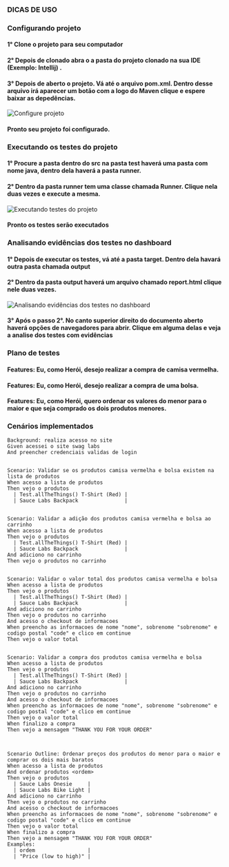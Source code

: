 


### DICAS DE USO

### **Configurando projeto**
#### 1° Clone o projeto para seu computador
#### 2° Depois de clonado abra o a pasta do projeto clonado na sua IDE (Exemplo: Intellij) .
#### 3° Depois de aberto o projeto. Vá até o arquivo pom.xml. Dentro desse arquivo  irá aparecer um botão com a logo do Maven clique e espere baixar as depedências.
![Configure projeto](https://lh3.googleusercontent.com/XxTkC5fm1R6KGL4Qn-2HRwMOIersUtykQmYGnyPMLWH7BvIm2s2pnfiF2kvBNriObBaidXrRI9IJpR4nDfrIpVose2ZUqzVLqWKddAFF7idddYnUe7gkBdhYqm_GyNyZarLJjdss1t8L09V66RBceV7ZuYB7tM3Dh9YHKTIH-Hs3WrmBc2ujtRlwWisqSIHLxiQRxOGpcBncieKyLZa3VnXdYA7gJyBGlEPjuJ0s1d5fxs-Q3d5kPCsyOIVfJr_FVq9dmiRFaMGY6rj4XhPAqs0-zwLKKHdk0ZZsuwSSuSZHj7knYbIAfpTXbp2KcXmUG3ohFuk9PdJdYyV0IkgbMFWEwUjogHxTa4tS9z6Di33vUr5_rmilvxO3NIRJdhrIcwCcMWl6rp9OwgjzlvnQsXtGaOhpQAmXrC_WHqDZsBwQVTlATwW7B9ESx4lyNHklhm_zKCTsykEz0OpBGr_eZIphH3y2TML2Bx4jvwO0Cazc8P_NQoWJ6eRN8Cx3ir4zXHJLa6dKYy6OBgzpXahUdz48XphhJ6tRkkZqhJZeN8xpNnUFiszhY3RXxiwy-_vCRaQSYhA-8Ht_Wtq4V1T68wAgZXv67mRsGmi-oLOwuB1GGyZIKifK0MFpmElRqxKn7uJL-5v2fS4DlBeG7usOlouP85rjXXHDNWxmP9uGR4r9FlOdIvJUSp9erSvhiL5fSCJlvh-r8WlvV0XgBuQxceB7oe3I-YR0pHPrAmZ16zixpixZ4u5i8M2YEgSp44LnoDdUpDQ5_V6fgJzYfVPDrUMq0uyxjt5EibdQOrmb1KlE7R4urM9RTo23aSTo1dOUEAlwUixIEEmUPApKPLBoUgSAbxxk89H48rujCNYOP3AIvlOAEWLO_pkFv5Xdx2W0Oxf0CEmc5p59goxhveODj5WIPbNTILKw-rFueu495-WZ=w246-h185-no?authuser=0)


#### Pronto seu projeto foi configurado.


### **Executando os testes do projeto**

#### 1° Procure a pasta dentro do src na pasta test haverá uma pasta com nome java, dentro dela haverá a pasta runner.
#### 2° Dentro da pasta runner tem uma classe chamada Runner. Clique nela duas vezes e execute a mesma.
![Executando testes do projeto](https://lh3.googleusercontent.com/EnIir_Q-DGyzfCLtk_AkmZyQeCJoM2V_Ko5iDmLijsx_9M2Czn_cY7yydrW-DAINdqGo4_nhZeHWPkx6-zK3rT4zT0qZRWvtgoftlL1uSGnVfZy2E7aKSq9d2x506uvMLo4kbMdXp3AdzDP7fAQ3a1jYmcxQZQCIkeVncghGpx8dcNmsJQFIL0HwGupSJ88eSHSmeM_1b8stuZ4aTYI91YG9_qEDfInuyd4r9DQHfXNfEOnGWkw7AfdLlYgMzDm1-5HGU39RBvhws4ZstQMXhQ9T2lrmqDoiGwg47GuKAxMRBd5MKcjAMPfV5jGqESyzKTNpy8rspfMMF5C0douyI1TpSJMREvuP_CsNTTLBu0H-gkQU72BMOww5FJUZ3X1V4jCaH0uY9NXBAJLiXhfRjJIQ2s-0IJGc_3NsJ1wK22GADjiQmafHbeE3HVsU4WA003q0nxwSLB8hyC_mCGo4bZ8w-940emdmEUoSkO6rnTgl8cm3kNMjKgz72n9_WaoKZBgY1M2O1kJS7KUpMijOl3oK1E0z3Y0XzgBPlkX0jQYsYyue2mhOfhe5qz_EOBD7D9UmXNxsoE7qJhC6o1dh8j3k7SU2LJL6HiZyACKzrnzoYBJU7GbeG8BcN19lFSeRUYqCUidApIMGZQi2MhQh5mWTA7L5YYes04GbXEORsOy38Vz-GjqmQs486VeCUDNAT2Zi3yD8wBIn6erbmj061nDrKV5TxYTd4z8GM-MfxhCH36NUMdQpTUIgkSMolibxVaGI1vsMK3X2hzU_NTDGfjUvoVWsB_NbR53tIA8FeDlmI53ikRMLuDlIXbMNz7HBqnsRG0o0cGs2CGNUs3g-SZ3nF1Ty1ssJamAJO7H9F9D31ejeMN_3QobAkaZLw0aJM3ZYePe81r9VZwUw1sgfs8q2rllWMrHMKJUQhrwWwm-f=w247-h361-no?authuser=0)

#### Pronto os testes serão executados



### **Analisando evidências dos testes no dashboard**

#### 1° Depois de executar os testes, vá até a pasta target. Dentro dela havará outra pasta chamada output
#### 2° Dentro da pasta output haverá um arquivo chamado report.html clique nele duas vezes.
![Analisando evidências dos testes no dashboard](https://lh3.googleusercontent.com/-KUyOcWmy8-qR-nigDI2vEIYwtjEYty2sF4PP5zw79C8m1xzV6kcaB_At6pMuRQzN9NXzNEt3Ki4cwe4uWamkRHeLzIKNU4dh3hXbp4FZxjoPswXeazcHBaYhCBt5XYSadgu_8DLw_4MJXVx_jHr-qs_4Zg8pT5MKMnr56cLkFJVp7P7DNTF5788hCcP7qOhJvImf8Fzl9mV_W-ZQ1gJ0EtjiJvIkXyx_r1x_mcvPEIpgkyLZk9zm6AsbSGel3pF-mJ1zpSEF8f3AvQFzbnG6hjC2aLUyQ9C82KeIP17mXG9GfPT_Cqaen4Ub4O72nc6qqcssROs3rjnOcFm59y2hhnygvp27TVz4SlIM4OD_uLrmLX6H5mzhh88pJCuTB7B1Gmvbt8A367NB3RJc6rwuWbQ1K9uK6w4dUJ_fUrI55jk8Nn9waF47HRu2C58jAe44KApXvdAfrYaSgdZaZ6frWOCVdGf1tKOmfZ3G9D5JNgK0D--ssq1jfee6-_2W9IrSc8CNgyQm50sHWz8c0DqlBhcFfzt4DZuxwh2ILnnZL2qGsbFGp-zLheQxNmIqdm57NcrV3QIM_IOLkcp2aGc3nEv06GW6lOVa8Oag2gtKvnO0xIUY2m4mzbyAIQbK-ZZIPDiquMy0uyHNgIcqBuYY3rIjQrsvR3qAlSufDQD8iQsliTcKDPOt6N1nREgS57DAFk63IiTuhDadztaxZrB4cL4osmM2Sdfnoi7JrXaOF2gNbU03LkcuwMDnGPOxEvRs7HZwD0OZFRyKLCDfyRvHIbAXZAHQuCOIAQRoS03WAtOzQ-Zw8qST3QH5M7IjG9c5WebuMK7TrGe0_MkxA6ef3qKOQOKmfRsazGw3b_VG2SQyW2-n-T-blIHiC1tiPzs40LSWUIswmKtT43aKQ0P08uzN1okuO7aLzJWk3cjXjrG=w245-h184-no?authuser=0)
#### 3° Após o passo 2°. No canto superior direito do documento aberto haverá opções de navegadores para abrir. Clique em alguma delas e veja a analise dos testes com evidências








### Plano de testes




#### Features: Eu, como Herói, desejo realizar a compra de camisa vermelha.     
#### Features: Eu, como Herói, desejo realizar a compra de uma bolsa.
#### Features: Eu, como Herói, quero ordenar os valores do menor para o maior e que seja comprado os dois produtos menores.






### **Cenários implementados**





    Background: realiza acesso no site
    Given acessei o site swag labs
    And preencher credenciais validas de login


    Scenario: Validar se os produtos camisa vermelha e bolsa existem na lista de produtos
    When acesso a lista de produtos
    Then vejo o produtos
      | Test.allTheThings() T-Shirt (Red) |
      | Sauce Labs Backpack               |


    Scenario: Validar a adição dos produtos camisa vermelha e bolsa ao carrinho
    When acesso a lista de produtos
    Then vejo o produtos
      | Test.allTheThings() T-Shirt (Red) |
      | Sauce Labs Backpack               |
    And adiciono no carrinho
    Then vejo o produtos no carrinho


    Scenario: Validar o valor total dos produtos camisa vermelha e bolsa
    When acesso a lista de produtos
    Then vejo o produtos
      | Test.allTheThings() T-Shirt (Red) |
      | Sauce Labs Backpack               |
    And adiciono no carrinho
    Then vejo o produtos no carrinho
    And acesso o checkout de informacoes
    When preencho as informacoes de nome "nome", sobrenome "sobrenome" e codigo postal "code" e clico em continue
    Then vejo o valor total


    Scenario: Validar a compra dos produtos camisa vermelha e bolsa
    When acesso a lista de produtos
    Then vejo o produtos
      | Test.allTheThings() T-Shirt (Red) |
      | Sauce Labs Backpack               |
    And adiciono no carrinho
    Then vejo o produtos no carrinho
    And acesso o checkout de informacoes
    When preencho as informacoes de nome "nome", sobrenome "sobrenome" e codigo postal "code" e clico em continue
    Then vejo o valor total
    When finalizo a compra
    Then vejo a mensagem "THANK YOU FOR YOUR ORDER"



    Scenario Outline: Ordenar preços dos produtos do menor para o maior e comprar os dois mais baratos
    When acesso a lista de produtos
    And ordenar produtos <ordem>
    Then vejo o produtos
      | Sauce Labs Onesie     |
      | Sauce Labs Bike Light |
    And adiciono no carrinho
    Then vejo o produtos no carrinho
    And acesso o checkout de informacoes
    When preencho as informacoes de nome "nome", sobrenome "sobrenome" e codigo postal "code" e clico em continue
    Then vejo o valor total
    When finalizo a compra
    Then vejo a mensagem "THANK YOU FOR YOUR ORDER"
    Examples:
      | ordem                 |
      | "Price (low to high)" |


















    
    
    
    
    
    
    
    
    
